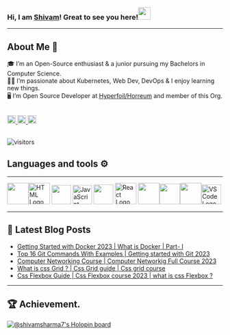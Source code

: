
 ### Hi, I am [Shivam](https://bio.link/shivams)! Great to see you here!<img src="https://github.com/TheDudeThatCode/TheDudeThatCode/blob/master/Assets/Hi.gif" width="29"> 
 ---
 ## About Me 🚀
<p>
 
 🎓 I’m an Open-Source enthusiast & a junior pursuing my Bachelors in Computer Science. </br>
👨‍💻 I’m  passionate about Kubernetes, Web Dev, DevOps & I enjoy learning new things. </br>
🖥️ I’m Open Source Developer at [Hyperfoil/Horreum](https://github.com/Hyperfoil/Horreum) and member of this Org.

</p>
<br>
<div>
  <a href="https://twitter.com/shivamstwt1" target="_blank"><img alt="Twitter" title="Twitter" src="https://img.shields.io/badge/-Twitter-1DA1F2?style=for-the-badge&logo=twitter&logoColor=white" height="20"/>
</a> <a href="https://www.linkedin.com/in/meshivamsharma/" target="_blank"><img alt="LinkedIn" title="LinkedIn" src="https://img.shields.io/badge/LinkedIn-%230077B5.svg?&style=for-the-badge&logo=linkedin&logoColor=white" height="20"//>
 <a href="https://shivam-sharma.hashnode.dev"><img src="https://img.shields.io/badge/Hashnode-2962FF?style=for-the-badge&logo=hashnode&logoColor=white" height="20"/></a></div>

 <!-- ![Black and Pink Animated Glitch Gaming Facebook Cover (1640 × 500 px) (YouTube Banner) (2048 × 1152 px) (2560 × 1440 px) (Facebook Cover) (1660 × 576 px) (2560 × 1440 px) (LinkedIn Banner)](https://user-images.githubusercontent.com/91419219/189389642-cca6b477-a8d2-48c2-b757-eb415d271924.jpg)-->
 
<br>

 ![visitors](https://visitor-badge.laobi.icu/badge?page_id=shivam-sharma7.shivam-sharma7)
  
  
## Languages and tools ⚙️
 ---
 
<p>
 <img src="https://www.vectorlogo.zone/logos/java/java-icon.svg" width="50" height="50"/><img src="https://www.svgrepo.com/show/303205/html-5-logo.svg" alt="HTML Logo" width="50" height="50"/> <img src="https://www.vectorlogo.zone/logos/w3_css/w3_css-official.svg" width="45" height="45"/> <img src="https://cdn.worldvectorlogo.com/logos/logo-javascript.svg" alt="JavaScript Logo" width="45" height="45"/> <img src="https://www.vectorlogo.zone/logos/typescriptlang/typescriptlang-icon.svg" width="46" height= "46" /> <img src="https://cdn.worldvectorlogo.com/logos/react-2.svg" alt="React Logo" width="50" height="50"/> <img src="https://www.vectorlogo.zone/logos/nodejs/nodejs-icon.svg" width="50" height="50"/><img src="https://www.vectorlogo.zone/logos/mongodb/mongodb-icon.svg" width="48" height="48" /><img src="https://www.vectorlogo.zone/logos/firebase/firebase-icon.svg" width="50" height="50"/><img src="https://cdn.worldvectorlogo.com/logos/visual-studio-code-1.svg" alt="VSCode Logo" width="46" height="46"/>  
</p>

---
## 📕 Latest Blog Posts

<!-- BLOG-POST-LIST:START -->
- [Getting Started with Docker 2023 | What is Docker | Part- I](https://shivam-sharma.hashnode.dev/getting-started-with-docker-2023-what-is-docker-part-i)
- [Top 16 Git Commands With Examples | Getting started with Git 2023](https://shivam-sharma.hashnode.dev/top-16-git-commands-with-examples-getting-started-with-git-2023)
- [Computer Networking Course | Computer Networkig Full Course  2023](https://shivam-sharma.hashnode.dev/computer-networking-course-computer-networkig-full-course-2023)
- [What is css Grid ? | Css Grid guide | Css grid course](https://shivam-sharma.hashnode.dev/what-is-css-grid-css-grid-guide-css-grid-course)
- [Css Flexbox  Guide | Css Flexbox  course 2023 | what is css Flexbox ?](https://shivam-sharma.hashnode.dev/css-flexbox-guide-css-flexbox-course-2023-what-is-css-flexbox)
<!-- BLOG-POST-LIST:END -->

---
 
## 🏆 Achievement.
[![@shivamsharma7's Holopin board](https://holopin.me/shivamsharma7)](https://holopin.io/@shivamsharma7)
